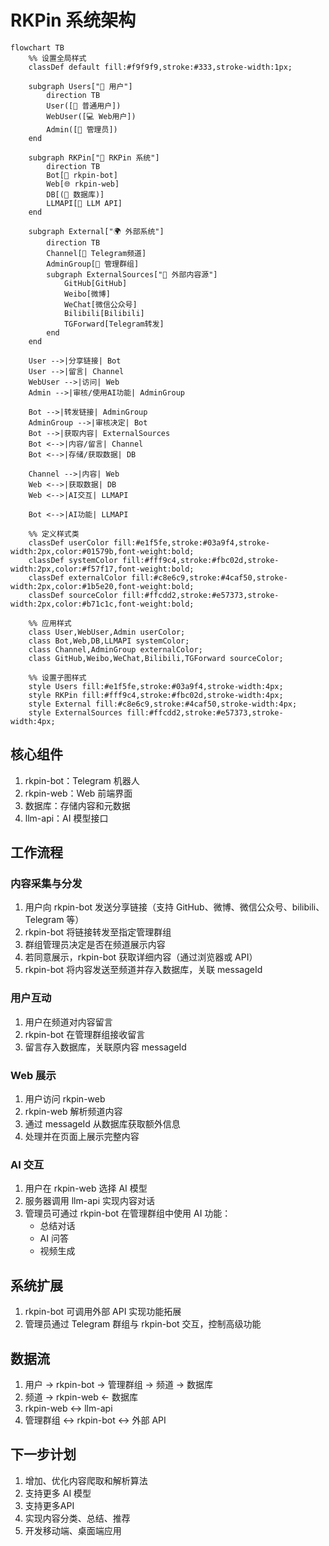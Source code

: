 # RKPin 系统架构

```mermaid
flowchart TB
    %% 设置全局样式
    classDef default fill:#f9f9f9,stroke:#333,stroke-width:1px;
    
    subgraph Users["👥 用户"]
        direction TB
        User([👤 普通用户])
        WebUser([💻 Web用户])
        Admin([👑 管理员])
    end

    subgraph RKPin["🚀 RKPin 系统"]
        direction TB
        Bot[🤖 rkpin-bot]
        Web[🌐 rkpin-web]
        DB[(💾 数据库)]
        LLMAPI[🧠 LLM API]
    end

    subgraph External["🌍 外部系统"]
        direction TB
        Channel[📢 Telegram频道]
        AdminGroup[👥 管理群组]
        subgraph ExternalSources["🔗 外部内容源"]
            GitHub[GitHub]
            Weibo[微博]
            WeChat[微信公众号]
            Bilibili[Bilibili]
            TGForward[Telegram转发]
        end
    end

    User -->|分享链接| Bot
    User -->|留言| Channel
    WebUser -->|访问| Web
    Admin -->|审核/使用AI功能| AdminGroup

    Bot -->|转发链接| AdminGroup
    AdminGroup -->|审核决定| Bot
    Bot -->|获取内容| ExternalSources
    Bot <-->|内容/留言| Channel
    Bot <-->|存储/获取数据| DB
    
    Channel -->|内容| Web
    Web <-->|获取数据| DB
    Web <-->|AI交互| LLMAPI
    
    Bot <-->|AI功能| LLMAPI

    %% 定义样式类
    classDef userColor fill:#e1f5fe,stroke:#03a9f4,stroke-width:2px,color:#01579b,font-weight:bold;
    classDef systemColor fill:#fff9c4,stroke:#fbc02d,stroke-width:2px,color:#f57f17,font-weight:bold;
    classDef externalColor fill:#c8e6c9,stroke:#4caf50,stroke-width:2px,color:#1b5e20,font-weight:bold;
    classDef sourceColor fill:#ffcdd2,stroke:#e57373,stroke-width:2px,color:#b71c1c,font-weight:bold;
    
    %% 应用样式
    class User,WebUser,Admin userColor;
    class Bot,Web,DB,LLMAPI systemColor;
    class Channel,AdminGroup externalColor;
    class GitHub,Weibo,WeChat,Bilibili,TGForward sourceColor;

    %% 设置子图样式
    style Users fill:#e1f5fe,stroke:#03a9f4,stroke-width:4px;
    style RKPin fill:#fff9c4,stroke:#fbc02d,stroke-width:4px;
    style External fill:#c8e6c9,stroke:#4caf50,stroke-width:4px;
    style ExternalSources fill:#ffcdd2,stroke:#e57373,stroke-width:4px;
````

## 核心组件

1. rkpin-bot：Telegram 机器人
2. rkpin-web：Web 前端界面
3. 数据库：存储内容和元数据
4. llm-api：AI 模型接口

## 工作流程

### 内容采集与分发

1. 用户向 rkpin-bot 发送分享链接（支持 GitHub、微博、微信公众号、bilibili、Telegram 等）
2. rkpin-bot 将链接转发至指定管理群组
3. 群组管理员决定是否在频道展示内容
4. 若同意展示，rkpin-bot 获取详细内容（通过浏览器或 API）
5. rkpin-bot 将内容发送至频道并存入数据库，关联 messageId

### 用户互动

1. 用户在频道对内容留言
2. rkpin-bot 在管理群组接收留言
3. 留言存入数据库，关联原内容 messageId

### Web 展示

1. 用户访问 rkpin-web
2. rkpin-web 解析频道内容
3. 通过 messageId 从数据库获取额外信息
4. 处理并在页面上展示完整内容

### AI 交互

1. 用户在 rkpin-web 选择 AI 模型
2. 服务器调用 llm-api 实现内容对话
3. 管理员可通过 rkpin-bot 在管理群组中使用 AI 功能：
   - 总结对话
   - AI 问答
   - 视频生成

## 系统扩展

1. rkpin-bot 可调用外部 API 实现功能拓展
2. 管理员通过 Telegram 群组与 rkpin-bot 交互，控制高级功能

## 数据流

1. 用户 -> rkpin-bot -> 管理群组 -> 频道 -> 数据库
2. 频道 -> rkpin-web <- 数据库
3. rkpin-web <-> llm-api
4. 管理群组 <-> rkpin-bot <-> 外部 API

## 下一步计划

1. 增加、优化内容爬取和解析算法
2. 支持更多 AI 模型
3. 支持更多API
4. 实现内容分类、总结、推荐
5. 开发移动端、桌面端应用
